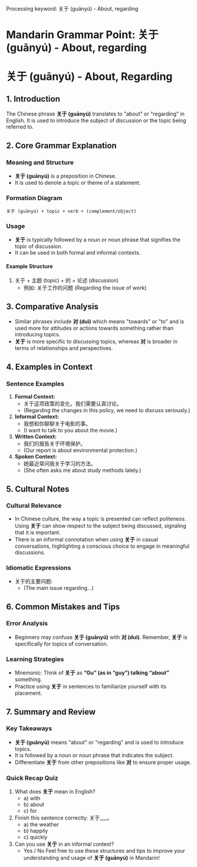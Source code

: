 Processing keyword: 关于 (guānyú) - About, regarding
# Mandarin Grammar Point: 关于 (guānyú) - About, regarding
# 关于 (guānyú) - About, Regarding
## 1. Introduction
The Chinese phrase **关于 (guānyú)** translates to "about" or "regarding" in English. It is used to introduce the subject of discussion or the topic being referred to. 
## 2. Core Grammar Explanation
### Meaning and Structure
- **关于 (guānyú)** is a preposition in Chinese.
- It is used to denote a topic or theme of a statement. 
### Formation Diagram
```
关于 (guānyú) + topic + verb + (complement/object)
```
### Usage
- **关于** is typically followed by a noun or noun phrase that signifies the topic of discussion.
- It can be used in both formal and informal contexts. 
#### Example Structure
1. 关于 + 主题 (topic) + 的 + 论述 (discussion)
   - 例如: 关于工作的问题 (Regarding the issue of work)
## 3. Comparative Analysis
- Similar phrases include **对 (duì)** which means "towards" or "to" and is used more for attitudes or actions towards something rather than introducing topics.
- **关于** is more specific to discussing topics, whereas **对** is broader in terms of relationships and perspectives.
## 4. Examples in Context
### Sentence Examples
1. **Formal Context:**
   - 关于这项政策的变化，我们需要认真讨论。
   - (Regarding the changes in this policy, we need to discuss seriously.)
2. **Informal Context:**
   - 我想和你聊聊关于电影的事。
   - (I want to talk to you about the movie.)
3. **Written Context:**
   - 我们的报告关于环境保护。
   - (Our report is about environmental protection.)
4. **Spoken Context:**
   - 她最近常问我关于学习的方法。
   - (She often asks me about study methods lately.)
## 5. Cultural Notes
### Cultural Relevance
- In Chinese culture, the way a topic is presented can reflect politeness. Using **关于** can show respect to the subject being discussed, signaling that it is important.
- There is an informal connotation when using **关于** in casual conversations, highlighting a conscious choice to engage in meaningful discussions.
### Idiomatic Expressions
- 关于的主要问题:
  - (The main issue regarding…)
## 6. Common Mistakes and Tips
### Error Analysis
- Beginners may confuse **关于 (guānyú)** with **对 (duì)**. Remember, **关于** is specifically for topics of conversation.
### Learning Strategies
- Mnemonic: Think of **关于** as **“Gu” (as in “guy”) talking “about”** something.
- Practice using **关于** in sentences to familiarize yourself with its placement.
## 7. Summary and Review
### Key Takeaways
- **关于 (guānyú)** means "about" or "regarding" and is used to introduce topics.
- It is followed by a noun or noun phrase that indicates the subject.
- Differentiate **关于** from other prepositions like **对** to ensure proper usage.
### Quick Recap Quiz
1. What does **关于** mean in English?
   - a) with
   - b) about
   - c) for
2. Finish this sentence correctly: 关于___。
   - a) the weather 
   - b) happily 
   - c) quickly
3. Can you use **关于** in an informal context?
   - Yes / No
Feel free to use these structures and tips to improve your understanding and usage of **关于 (guānyú)** in Mandarin!
